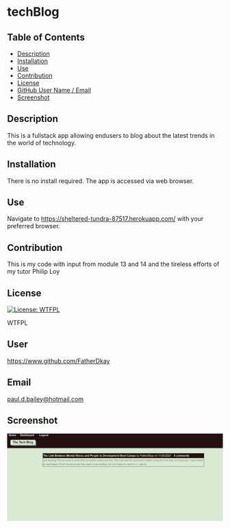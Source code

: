 # techBlog
## Table of Contents
* [Description](#description)
* [Installation](#installation)
* [Use](#use)
* [Contribution](#contribution)
* [License](#license)
* [GitHub User Name / Email](#user)
* [Screenshot](#screenshot)
## Description
This is a fullstack app allowing endusers to blog about the latest trends in the world of technology.

## Installation
There is no install required.  The app is accessed via web browser.

## Use
Navigate to https://sheltered-tundra-87517.herokuapp.com/ with your preferred browser.

## Contribution
This is my code with input from module 13 and 14 and the tireless efforts of my tutor Philip Loy

## License
[![License: WTFPL](https://img.shields.io/badge/License-WTFPL-brightgreen.svg)](http://www.wtfpl.net/about/)

WTFPL

## User
https://www.github.com/FatherDkay

## Email
paul.d.bailey@hotmail.com

## Screenshot
![ScreenShot](/assets/images/techBlog_ScreenShot.jpg "Screen Shot of Employee Tracker")
